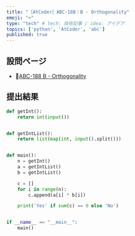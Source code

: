 ```yaml
---
title: "［AtCoder］ABC-188｜B - Orthogonality"
emoji: "⌨️"
type: "tech" # tech: 技術記事 / idea: アイデア
topics: ['python', 'AtCoder', 'abc']
published: true
---
```


## 設問ページ

- 🔗[ABC-188 B - Orthogonality](https://atcoder.jp/contests/abc188/tasks/abc188_b)

## 提出結果

```python
def getInt():
    return int(input())


def getIntList():
    return list(map(int, input().split()))


def main():
    n = getInt()
    a = getIntList()
    b = getIntList()

    c = []
    for i in range(n):
        c.append(a[i] * b[i])

    print('Yes' if sum(c) == 0 else 'No')


if __name__ == "__main__":
    main()
```
